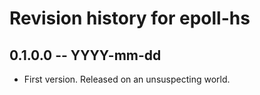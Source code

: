 # Revision history for epoll-hs

## 0.1.0.0 -- YYYY-mm-dd

* First version. Released on an unsuspecting world.
